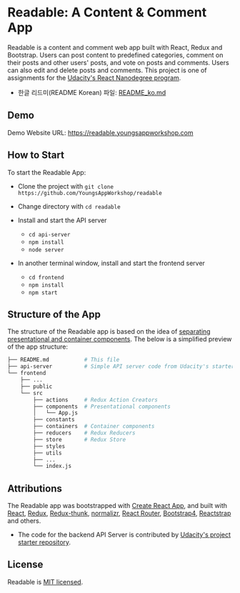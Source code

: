 # Readable: A Content & Comment App

Readable is a content and comment web app built with React, Redux and Bootstrap. Users can post content to predefined categories, comment on their posts and other users' posts, and vote on posts and comments. Users can also edit and delete posts and comments. This project is one of assignments for the [Udacity's React Nanodegree program](https://www.udacity.com/course/react-nanodegree--nd019).

- 한글 리드미(README Korean) 파일: [README_ko.md](/README_ko.md)

## Demo
Demo Website URL: https://readable.youngsappworkshop.com

## How to Start

To start the Readable App:

* Clone the project with `git clone https://github.com/YoungsAppWorkshop/readable`
* Change directory with `cd readable`


* Install and start the API server
    - `cd api-server`
    - `npm install`
    - `node server`


* In another terminal window, install and start the frontend server
    - `cd frontend`
    - `npm install`
    - `npm start`


## Structure of the App
The structure of the Readable app is based on the idea of [separating presentational and container components](https://redux.js.org/docs/basics/UsageWithReact.html#presentational-and-container-components). The below is a simplified preview of the app structure:

```bash
├── README.md           # This file
├── api-server          # Simple API server code from Udacity's starter repository
└── frontend
    ├── ...
    ├── public
    └── src
        ├── actions     # Redux Action Creators
        ├── components  # Presentational components
        │   └── App.js
        ├── constants
        ├── containers  # Container components
        ├── reducers    # Redux Reducers
        ├── store       # Redux Store
        ├── styles
        ├── utils
        ├── ...
        └── index.js

```
## Attributions
The Readable app was bootstrapped with [Create React App](https://github.com/facebookincubator/create-react-app), and built with [React](https://github.com/facebook/react), [Redux](https://github.com/reactjs/redux), [Redux-thunk](https://github.com/gaearon/redux-thunk), [normalizr](https://github.com/paularmstrong/normalizr), [React Router](https://github.com/ReactTraining/react-router), [Bootstrap4](https://v4-alpha.getbootstrap.com/), [Reactstrap](http://reactstrap.github.io/) and others.

* The code for the backend API Server is contributed by [Udacity's project starter repository](https://github.com/udacity/reactnd-project-readable-starter).

## License
Readable is [MIT licensed](/LICENSE).
